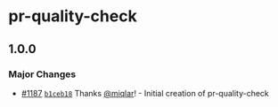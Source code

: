 # pr-quality-check

## 1.0.0

### Major Changes

- [#1187](https://github.com/smartcontractkit/.github/pull/1187)
  [`b1ceb18`](https://github.com/smartcontractkit/.github/commit/b1ceb1834cd37cceaa6ffd92ff2ca6b6cc7da2b4)
  Thanks [@miqlar](https://github.com/miqlar)! - Initial creation of
  pr-quality-check
